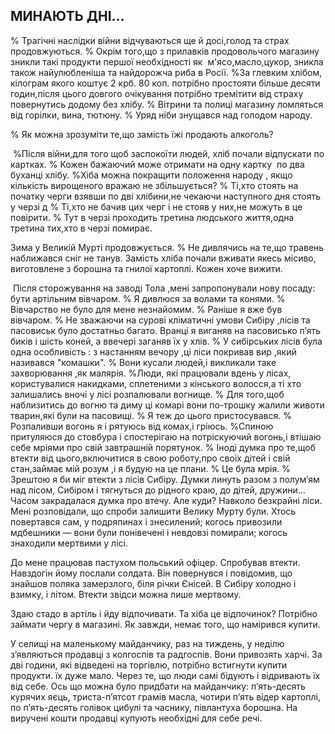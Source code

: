 ## МИНАЮТЬ ДНІ...

% Трагічні наслідки війни відчуваються ще й досі,голод та страх продовжуються.
% Окрім того,що з прилавків продовольчого магазину зникли такі продукти першої необхідності як  м'ясо,масло,цукор, зникла також найулюбленіша та найдорожча риба в Росії.
%За глевким хлібом, кілограм якого коштує 2 крб. 80 коп. потрібно простояти більше десяти годин,після цього довгого очікування потрібно тремітити від страху повернутись додому без хлібу.
% Вітрини та полиці магазину ломляться від горілки, вина, тютюну.
% Уряд ніби знущався над голодом народу.

% Як можна зрозуміти те,що замість їжі продають алкоголь?

 %Після війни,для того щоб заспокоїти людей, хліб почали відпускати по картках.
% Кожен бажаючий може отримати на одну картку  по два буханці хлібу.
%Хіба можна покращити положення народу , якщо кількість вирощеного вражаю не збільшується?
% Ті,хто стоять на початку черги взявши по дві хлібини,не чекаючи наступного дня стоять у черзі д
% Ті,хто не бачив цих черг і не стояв у них,не можуть в це повірити.
% Тут в черзі проходить третина людського життя,одна третина тих,хто в черзі помирає.

Зима у Великій Мурті продовжується.
% Не дивлячись на те,що травень наближався сніг не танув.
Замість хліба почали вживати якесь місиво, виготовлене з борошна та гнилої картоплі.
Кожен хоче вижити.

 Після сторожування на заводі Тола ,мені запропонували нову посаду: бути артільним вівчаром.
% Я дивлюся за волами та конями.
%  Вівчарство не було для мене незнайомим.
% Раніше я вже був вівчаром.
% Не зважаючи на сурові кліматичні умови Сибіру ,лісів та пасовиськ було достатньо багато.
Вранці я виганяв на пасовисько п’ять биків і шість коней, а ввечері заганяв їх у хлів.
% У сибірських лісів була одна особливість : з настанням вечору ,ці ліси покривав вир ,який називався "комашки".
% Вони кусали людей,і викликали таке захворювання ,як малярія.
%Люди, які працювали вдень у лісах, користувалися накидками, сплетеними з кінського волосся,а ті хто залишались вночі у лісі розпалювали вогнище.
% Для того,щоб наблизитись до вогню та диму ці комарі вони по-трошку жалили животи тварин,які були на пасовищі.
% Я теж до цього пристосувався.
% Розпаливши вогонь я і рятуюсь від комах,і гріюсь.
%Спиною притуляюся до стовбура і спостерігаю на потріскуючий вогонь,і втішаю себе мріями про свій завтрашній порятунок.
% Іноді думка про те,щоб втекти від цього,включитися в свою роботу,про своїх дітей і свій стан,займає мій розум ,і я будую на це плани.
% Це була мрія.
% Зрештою я би міг втекти з лісів Сибіру.
Думки линуть разом з полум’ям над лісом, Сибіром і тягнуться до рідного краю, до дітей, дружини...
Часом закрадалася думка про втечу.
Але куди?
Навколо безкрайні ліси.
Мені розповідали, що спроби залишити Велику Мурту були.
Хтось повертався сам, у подряпинах і знесилений; когось привозили мдбешники — вони були понівечені і невдовзі помирали; когось знаходили мертвими у лісі.

До мене працював пастухом польський офіцер.
Спробував втекти.
Навздогін йому послали солдата.
Він повернувся і повідомив, що знайшов поляка замерзлого, біля річки Єнісей.
В Сибіру холодно і взимку, і літом.
Втекти звідси можна лише мертвому.

Здаю стадо в артіль і йду відпочивати.
Та хіба це відпочинок?
Потрібно займати чергу в магазині.
Як завжди, немає того, що намірився купити.

У селищі на маленькому майданчику, раз на тиждень, у неділю з’являються продавці з колгоспів та радгоспів.
Вони привозять харчі.
За дві години, які відведені на торгівлю, потрібно встигнути купити продукти.
їх дуже мало.
Через те, що люди самі бідують і відривають їх від себе.
Ось що можна було придбати на майданчику: п’ять-десять курячих яєць, триста-п’ятсот грамів масла, чотири п’ять відер картоплі, по п’ять-десять голівок цибулі та часнику, півлантуха борошна.
На виручені кошти продавці купують необхідні для себе речі.
